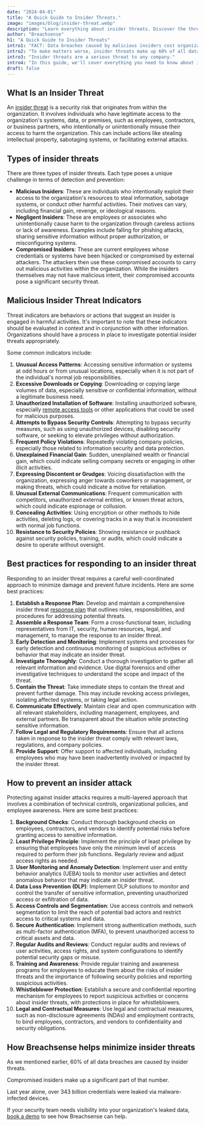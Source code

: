 ```yaml
---
date: "2024-04-01"
title: "A Quick Guide to Insider Threats."
image: "images/blog/insider-threat.webp"
description: "Learn everything about insider threats. Discover the threat indicators and how to respond and prevent attacks caused by insider threats."
author: "Breachsense"
h1: "A Quick Guide to Insider Threats"
intro1: "FACT: Data breaches caused by malicious insiders cost organizations 9.5% more than the average cost of a data breach."
intro2: "To make matters worse, insider threats make up 60% of all data breaches ([ID Watchdog](https://www.idwatchdog.com/insider-threats-and-data-breaches)."
intro3: "Insider threats are a serious threat to any company."
intro4: "In this guide, we'll cover everything you need to know about insider threats, as well as the best ways to prevent them."
draft: false
---
```

## What Is an Insider Threat

An [insider threat](https://www.breachsense.com/blog/insider-threat-data-breach/) is a security risk that originates from within the organization. It involves individuals who have legitimate access to the organization's systems, data, or premises, such as employees, contractors, or business partners, who intentionally or unintentionally misuse their access to harm the organization. This can include actions like stealing intellectual property, sabotaging systems, or facilitating external attacks.

## Types of insider threats

There are three types of insider threats. Each type poses a unique challenge in terms of detection and prevention:

- **Malicious Insiders**: These are individuals who intentionally exploit their access to the organization's resources to steal information, sabotage systems, or conduct other harmful activities. Their motives can vary, including financial gain, revenge, or ideological reasons.
- **Negligent Insiders**: These are employees or associates who unintentionally cause harm to the organization through careless actions or lack of awareness. Examples include falling for phishing attacks, sharing sensitive information without proper authorization, or misconfiguring systems.
- **Compromised Insiders**: These are current employees whose credentials or systems have been hijacked or compromised by external attackers. The attackers then use these compromised accounts to carry out malicious activities within the organization. While the insiders themselves may not have malicious intent, their compromised accounts pose a significant security threat.

## Malicious Insider Threat Indicators

Threat indicators are behaviors or actions that suggest an insider is engaged in harmful activities. It's important to note that these indicators should be evaluated in context and in conjunction with other information. Organizations should have a process in place to investigate potential insider threats appropriately.

Some common indicators include:

1. **Unusual Access Patterns**: Accessing sensitive information or systems at odd hours or from unusual locations, especially when it is not part of the individual's normal job responsibilities.
2. **Excessive Downloads or Copying**: Downloading or copying large volumes of data, especially sensitive or confidential information, without a legitimate business need.
3. **Unauthorized Installation of Software**: Installing unauthorized software, especially [remote access tools](https://www.breachsense.com/blog/remote-work-data-breach/) or other applications that could be used for malicious purposes.
4. **Attempts to Bypass Security Controls**: Attempting to bypass security measures, such as using unauthorized devices, disabling security software, or seeking to elevate privileges without authorization.
5. **Frequent Policy Violations**: Repeatedly violating company policies, especially those related to information security and data protection.
6. **Unexplained Financial Gain**: Sudden, unexplained wealth or financial gain, which could indicate selling company secrets or engaging in other illicit activities.
7. **Expressing Discontent or Grudges**: Voicing dissatisfaction with the organization, expressing anger towards coworkers or management, or making threats, which could indicate a motive for retaliation.
8. **Unusual External Communications**: Frequent communication with competitors, unauthorized external entities, or known threat actors, which could indicate espionage or collusion.
9. **Concealing Activities**: Using encryption or other methods to hide activities, deleting logs, or covering tracks in a way that is inconsistent with normal job functions.
10. **Resistance to Security Policies**: Showing resistance or pushback against security policies, training, or audits, which could indicate a desire to operate without oversight.

## Best practices for responding to an insider threat

Responding to an insider threat requires a careful well-coordinated approach to minimize damage and prevent future incidents. Here are some best practices: 

1. **Establish a Response Plan**: Develop and maintain a comprehensive insider threat [response plan](https://www.breachsense.com/blog/data-breach-response-checklist/) that outlines roles, responsibilities, and procedures for addressing potential threats.
2. **Assemble a Response Team**: Form a cross-functional team, including representatives from IT, security, human resources, legal, and management, to manage the response to an insider threat.
3. **Early Detection and Monitoring**: Implement systems and processes for early detection and continuous monitoring of suspicious activities or behavior that may indicate an insider threat.
4. **Investigate Thoroughly**: Conduct a thorough investigation to gather all relevant information and evidence. Use digital forensics and other investigative techniques to understand the scope and impact of the threat.
5. **Contain the Threat**: Take immediate steps to contain the threat and prevent further damage. This may include revoking access privileges, isolating affected systems, or taking legal action.
6. **Communicate Effectively**: Maintain clear and open communication with all relevant stakeholders, including management, employees, and external partners. Be transparent about the situation while protecting sensitive information.
7. **Follow Legal and Regulatory Requirements**: Ensure that all actions taken in response to the insider threat comply with relevant laws, regulations, and company policies.
8. **Provide Support**: Offer support to affected individuals, including employees who may have been inadvertently involved or impacted by the insider threat.

## How to prevent an insider attack

Protecting against insider attacks requires a multi-layered approach that involves a combination of technical controls, organizational policies, and employee awareness. Here are some best practices:

1. **Background Checks**: Conduct thorough background checks on employees, contractors, and vendors to identify potential risks before granting access to sensitive information.
2. **Least Privilege Principle**: Implement the principle of least privilege by ensuring that employees have only the minimum level of access required to perform their job functions. Regularly review and adjust access rights as needed.
3. **User Monitoring and Anomaly Detection**: Implement user and entity behavior analytics (UEBA) tools to monitor user activities and detect anomalous behavior that may indicate an insider threat.
4. **Data** **Loss Prevention** **(DLP)**: Implement DLP solutions to monitor and control the transfer of sensitive information, preventing unauthorized access or exfiltration of data.
5. **Access Controls and Segmentation**: Use access controls and network segmentation to limit the reach of potential bad actors and restrict access to critical systems and data.
6. **Secure Authentication**: Implement strong authentication methods, such as multi-factor authentication (MFA), to prevent unauthorized access to critical assets and data.
7. **Regular Audits and Reviews**: Conduct regular audits and reviews of user activities, access rights, and system configurations to identify potential security gaps or misuse.
8. **Training and Awareness**: Provide regular training and awareness programs for employees to educate them about the risks of insider threats and the importance of following security policies and reporting suspicious activities.
9. **Whistleblower Protection**: Establish a secure and confidential reporting mechanism for employees to report suspicious activities or concerns about insider threats, with protections in place for whistleblowers.
10. **Legal and Contractual Measures**: Use legal and contractual measures, such as non-disclosure agreements (NDAs) and employment contracts, to bind employees, contractors, and vendors to confidentiality and security obligations.

## How Breachsense helps minimize insider threats

As we mentioned earlier, 60% of all data breaches are caused by insider threats.

Compromised insiders make up a significant part of that number.

Last year alone, over 343 billion credentials were leaked via malware-infected devices.

If your security team needs visibility into your organization's leaked data, [book a demo](https://www.breachsense.com/book-demo/) to see how Breachsense can help.
